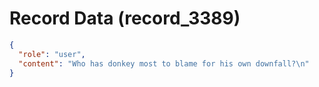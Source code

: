 # Record Data (record_3389)

```json
{
  "role": "user",
  "content": "Who has donkey most to blame for his own downfall?\n"
}
```
